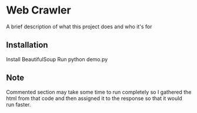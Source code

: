 
# Web Crawler

A brief description of what this project does and who it's for


## Installation
Install BeautifulSoup
Run python demo.py


## Note

Commented section may take some time to run completely so I gathered the html from that code and then assigned it to the response so that it would run faster.
